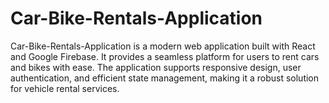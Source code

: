 # Car-Bike-Rentals-Application
Car-Bike-Rentals-Application is a modern web application built with React and Google Firebase. It provides a seamless platform for users to rent cars and bikes with ease. The application supports responsive design, user authentication, and efficient state management, making it a robust solution for vehicle rental services.
